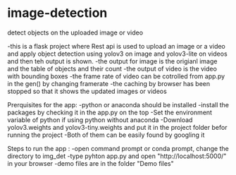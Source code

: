 # image-detection
detect objects on the uploaded image or video

-this is a flask project where Rest api is used to upload an image or a video and apply object detection using yolov3 on image and yolov3-lite on videos and then teh output is shown.
-the output for image is the origianl image and the table of objects and their count
-the output of video is the video with bounding boxes
-the frame rate of video can be cotrolled from app.py in the gen() by changing framerate
-the caching by browser has been stopped so that it shows the updated images or videos

Prerquisites for the app:
-python or anaconda should be installed
-install the packages by checking it in the app.py on the top
-Set the environment variable of python if using python without anaconda
-Download yolov3.weights and yolov3-tiny.weights and put it in the project folder befor running the project
-Both of them can be easily found by googling it

Steps to run the app :
-open command prompt or conda prompt, change the directory to img_det
-type pyhton app.py and open "http://localhost:5000/" in your browser
-demo files are in the folder "Demo files"

